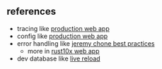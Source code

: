 ## references
- tracing like [production web app](https://youtu.be/3cA_mk4vdWY?si=wSxfKqbtnrX7oaTF&t=608)
- config like [production web app](https://youtu.be/3cA_mk4vdWY?si=8oa1xA2JuWub-0Ev&t=866)
- error handling like [jeremy chone best practices](https://youtu.be/j-VQCYP7wyw?si=Kz4mqGQ4PaWwo_U5)
    - more in [rust10x web app](https://github.com:rust10x/rust-web-app)
- dev database like [live reload](https://youtu.be/3cA_mk4vdWY?si=8ZHZyxsBXSJHP5Td&t=1279)

